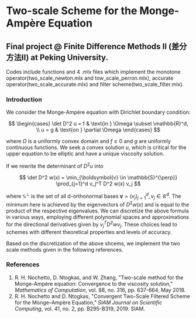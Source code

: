 # Two-scale Scheme for the  Monge-Ampère Equation 
## Final project @ Finite Difference Methods II (差分方法II) at Peking University.

Codes include functions and 4 .mlx files which implement the monotone operator(two\_scale\_newton.mlx and tow\_scale\_perron.mlx), accurate operator(two\_scale\_accurate.mlx) and filter scheme(two\_scale\_filter.mlx).

### Introduction
We consider the Monge-Ampère equation with Dirichlet boundary condition:

$$
\begin{cases}
\det D^2 u = f & \text{in } \Omega \subset \mathbb{R}^d, \\
u = g & \text{on } \partial \Omega
\end{cases}
$$

where $\Omega$ is a uniformly convex domain and $f \geq 0$ and $g$ are uniformly continuous functions. We seek a convex solution $u$, which is critical for the upper equation to be elliptic and have a unique viscosity solution.

If we rewrite the determinant of $D^2u$ into

$$
\det D^2 w(x) = \min_{\boldsymbol{v} \in \mathbb{S}^{\perp}} \prod_{j=1}^d v_j^T D^2 w(x) v_j
$$

where $\mathbb{S}^{\perp}$ is the set of all d-orthonormal bases $\boldsymbol{v} = (v_j)_{j=1}^d, v_j \in \mathbb{R}^d$. The minimum here is achieved by the eigenvectors of $D^2 w(x)$ and is equal to the product of the respective eigenvalues. We can discretize the above formula in various ways, employing different polynomial spaces and approximations for the directional derivatives given by $v_j^T D^2 w v_j$. These choices lead to schemes with different theoretical properties and levels of accuracy.

Based on the discretization of the above shcems, we implement the two scale methods given in the following references.

### References

1. R. H. Nochetto, D. Ntogkas, and W. Zhang, "Two-scale method for the Monge-Ampère equation: Convergence to the viscosity solution," *Mathematics of Computation*, vol. 88, no. 316, pp. 637-664, May 2018. 
2. R. H. Nochetto and D. Ntogkas, "Convergent Two-Scale Filtered Scheme for the Monge–Ampère Equation," *SIAM Journal on Scientific Computing*, vol. 41, no. 2, pp. B295-B319, 2019. SIAM.







